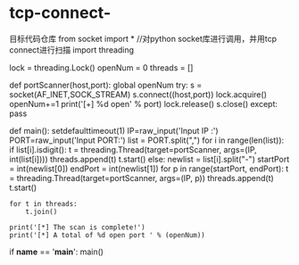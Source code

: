 # tcp-connect-
目标代码仓库
from socket import *   //对python socket库进行调用，并用tcp connect进行扫描
import threading

lock = threading.Lock()
openNum = 0
threads = []

def portScanner(host,port):
    global openNum
    try:
        s = socket(AF_INET,SOCK_STREAM)
        s.connect((host,port))
        lock.acquire()
        openNum+=1
        print('[+] %d open' % port)
        lock.release()
        s.close()
    except:
        pass

def main():
    setdefaulttimeout(1)
    IP=raw_input('Input IP :')
    PORT=raw_input('Input PORT:')
    list = PORT.split(",")
    for i in range(len(list)):
        if list[i].isdigit():
            t = threading.Thread(target=portScanner, args=(IP, int(list[i])))
            threads.append(t)
            t.start()
        else:
            newlist = list[i].split("-")
            startPort = int(newlist[0])
            endPort = int(newlist[1])
            for p in range(startPort, endPort):
                t = threading.Thread(target=portScanner, args=(IP, p))
                threads.append(t)
                t.start()

    for t in threads:
        t.join()

    print('[*] The scan is complete!')
    print('[*] A total of %d open port ' % (openNum))

if __name__ == '__main__':
    main()


